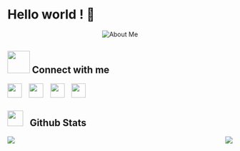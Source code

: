 # Hello world ! 👋 


<p align="center">
  <img src="https://readme-typing-svg.herokuapp.com?font=Fira+Code&duration=3200&pause=7&color=20C20E&center=true&vCenter=true&width=500&lines=Hello!+I'm+Zakaria;Data+Scientist+|+Software+Engineer;Passionate+about+AI,+BI,+and+Automation;Building+Data-Driven+Solutions;Welcome+to+my+GitHub!" alt="About Me">
</p>


<!-- ## About me 

<!--
**chelzakaria/chelzakaria** is a ✨ _special_ ✨ repository because its `README.md` (this file) appears on your GitHub profile.

Here are some ideas to get you started:

- 🔭 I’m currently working on ...
- 🌱 I’m currently learning ...
- 👯 I’m looking to collaborate on ...
- 🤔 I’m looking for help with ...
- 💬 Ask me about ...
- 📫 How to reach me: ...
- 😄 Pronouns: ...
- ⚡ Fun fact: ...
-->
## <img src='https://raw.githubusercontent.com/ShahriarShafin/ShahriarShafin/main/Assets/handshake.gif' width="50"> Connect with me
<a href="https://www.linkedin.com/in/" title="LinkedIn" target="_blank"><img align="center" height="32" width="32" src="https://upload.wikimedia.org/wikipedia/commons/c/ca/LinkedIn_logo_initials.png"/></a>&nbsp;&nbsp;&nbsp;
<a href="https://x.com/zakachel" title="Twitter" target="_blank"><img align="center" height="32" width="32" src="https://cdn.simpleicons.org/X"/></a>&nbsp;&nbsp;&nbsp;
<a href="https://instagram.com" title="Instagram" target="_blank"><img align="center" height="32" width="32" src="https://cdn.simpleicons.org/Instagram"/></a>&nbsp;&nbsp;&nbsp;
<a href="#" title="Mail" target="_blank"><img align="center" height="32" width="32" src="https://cdn.simpleicons.org/minutemailer"/></a>


<!--<## <img src="https://media2.giphy.com/media/QssGEmpkyEOhBCb7e1/giphy.gif?cid=ecf05e47a0n3gi1bfqntqmob8g9aid1oyj2wr3ds3mg700bl&rid=giphy.gif" width ="25"> &nbsp;&nbsp; Languages & Tools

a href="https://en.wikipedia.org/wiki/C_(programming_language)" title="C"><img height="32" width="32" src="https://cdn.simpleicons.org/C"/></a>&nbsp;&nbsp;<a href="https://en.wikipedia.org/wiki/C%2B%2B" title="C++"><img height="32" width="32" src="https://cdn.simpleicons.org/C++"/></a>&nbsp;&nbsp;<a href="https://www.python.org/" title="Python"><img height="32" width="32" src="https://cdn.simpleicons.org/Python"/></a>&nbsp;&nbsp; <a href="https://www.r-project.org/" title="R"><img height="32" width="32" src="https://cdn.simpleicons.org/R"/></a>&nbsp;&nbsp;<a href="https://www.java.com/" title="Java"><img height="32" width="32" src="https://raw.githubusercontent.com/devicons/devicon/master/icons/java/java-original.svg"/></a>&nbsp;&nbsp;<a href="https://www.tensorflow.org/" title="TensorFlow"><img height="32" width="32" src="https://cdn.simpleicons.org/TensorFlow"/></a>&nbsp;&nbsp;<a href="https://pytorch.org/" title="PyTorch"><img height="32" width="32" src="https://cdn.simpleicons.org/PyTorch"/></a>&nbsp;&nbsp; <a href="https://pandas.pydata.org/" title="Pandas"><img height="32" width="32" src="https://cdn.simpleicons.org/Pandas"/></a>&nbsp;&nbsp;<a href="https://numpy.org/" title="Numpy"><img height="32" width="32" src="https://cdn.simpleicons.org/numpy"/></a>&nbsp;&nbsp;<a href="https://scikit-learn.org/" title="scikitlearn"><img height="32" width="32" src="https://cdn.simpleicons.org/scikitlearn"/></a>&nbsp;&nbsp;<a href="https://opencv.org/" title="OpenCV"><img height="32" width="32" src="https://cdn.simpleicons.org/OpenCV"/></a>&nbsp;&nbsp;<a href="https://www.tableau.com/" title="tableau"><img height="32" width="32" src="https://cdn.simpleicons.org/tableau"/></a>&nbsp;&nbsp;<a href="https://powerbi.microsoft.com/" title="powerbi"><img height="32" width="32" src="https://cdn.simpleicons.org/powerbi"/></a>&nbsp;&nbsp;<a href="https://plotly.com/" title="plotly"><img height="32" width="32" src="https://cdn.simpleicons.org/plotly"/></a>&nbsp;&nbsp;<a href="https://www.selenium.dev/" title="Selenium"><img height="32" width="32" src="https://cdn.simpleicons.org/Selenium"/></a>&nbsp;&nbsp;<a href="https://git-scm.com/" title="Git"><img height="32" width="32" src="https://cdn.simpleicons.org/Git"/></a>&nbsp;&nbsp;<a href="https://www.mysql.com/" title="MySQL"><img height="32" width="32" src="https://cdn.simpleicons.org/MySQL"/></a>&nbsp;&nbsp;<a href="https://redis.io/" title="Redis"><img height="32" width="32" src="https://cdn.simpleicons.org/Redis"/></a>&nbsp;&nbsp;<a href="https://www.mongodb.com/" title="MongoDB"><img height="32" width="32" src="https://cdn.simpleicons.org/MongoDB"/></a>&nbsp;&nbsp;<a href="https://www.postgresql.org/" title="PostgreSQL"><img height="32" width="32" src="https://cdn.simpleicons.org/PostgreSQL"/></a>&nbsp;&nbsp; <a href="https://spark.apache.org/" title="apachespark"><img height="32" width="32" src="https://cdn.simpleicons.org/apachespark"/></a>&nbsp;&nbsp; <a href="https://hadoop.apache.org/" title="apachehadoop"><img height="32" width="32" src="https://cdn.simpleicons.org/apachehadoop"/></a>&nbsp;&nbsp; <a href="https://developer.mozilla.org/en-US/docs/Web/JavaScript" title="JavaScript"><img height="32" width="32" src="https://cdn.simpleicons.org/JavaScript"/></a>&nbsp;&nbsp;<a href="https://www.php.net/" title="PHP"><img height="32" width="32" src="https://cdn.simpleicons.org/PHP"/></a>&nbsp;&nbsp;<a href="https://developer.mozilla.org/en-US/docs/Web/HTML" title="HTML5"><img height="32" width="32" src="https://cdn.simpleicons.org/HTML5"/></a>&nbsp;&nbsp;<a href="https://developer.mozilla.org/en-US/docs/Web/CSS" title="CSS3"><img height="32" width="32" src="https://cdn.simpleicons.org/CSS3"/></a>&nbsp;&nbsp;<a href="https://laravel.com/" title="Laravel"><img height="32" width="32" src="https://cdn.simpleicons.org/Laravel"/></a>&nbsp;&nbsp;<a href="https://spring.io/projects/spring-boot/" title="springboot"><img height="32" width="32" src="https://cdn.simpleicons.org/springboot"/></a>&nbsp;&nbsp; <a href="https://www.linux.org/" title="Linux"><img height="32" width="32" src="https://cdn.simpleicons.org/Linux"/></a>&nbsp;&nbsp;<a href="https://www.docker.com/" title="Docker"><img height="32" width="32" src="https://cdn.simpleicons.org/Docker"/></a>&nbsp;&nbsp;<a href="https://www.rabbitmq.com/" title="RabbitMQ"><img height="32" width="32" src="https://cdn.simpleicons.org/RabbitMQ"/></a>&nbsp;&nbsp;<a href="https://clickhouse.tech/" title="ClickHouse"><img height="32" width="32" src="https://cdn.simpleicons.org/ClickHouse"/></a>&nbsp;&nbsp;<a href="https://www.figma.com/" title="Figma"><img height="32" width="32" src="https://cdn.simpleicons.org/Figma"/></a>&nbsp;&nbsp;<a href="https://www.adobe.com/products/photoshop.html" title="Adobe Photoshop"><img height="32" width="32" src="https://cdn.simpleicons.org/AdobePhotoshop"/></a>&nbsp;&nbsp;<a href="https://www.adobe.com/products/illustrator.html" title="Adobe Illustrator"><img height="32" width="32" src="https://cdn.simpleicons.org/AdobeIllustrator"/></a>&nbsp;&nbsp;-->

## <img src="https://media.giphy.com/media/iY8CRBdQXODJSCERIr/giphy.gif" width="35">&nbsp;&nbsp; Github Stats

<p><img align="left" src="https://github-readme-stats-idke-chelzakaria.vercel.app/api?username=chelzakaria&theme=radical&show_icons=true&count_private=true" /></p>

<p>&nbsp;<img align="right" src="https://github-readme-stats-idke-chelzakaria.vercel.app/api/top-langs/?username=chelzakaria&theme=radical&count_private=true&hide=blade,PHP&layout=compact" /></p>
